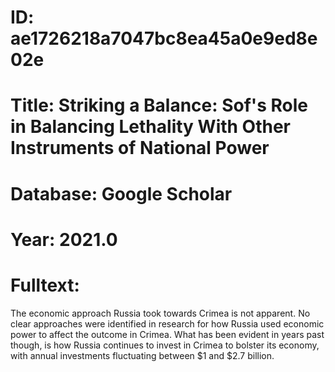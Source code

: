 # ID: ae1726218a7047bc8ea45a0e9ed8e02e
# Title: Striking a Balance: Sof's Role in Balancing Lethality With Other Instruments of National Power
# Database: Google Scholar
# Year: 2021.0
# Fulltext:
The economic approach Russia took towards Crimea is not apparent.
No clear approaches were identified in research for how Russia used economic power to affect the outcome in Crimea.
What has been evident in years past though, is how Russia continues to invest in Crimea to bolster its economy, with annual investments fluctuating between $1 and $2.7 billion.